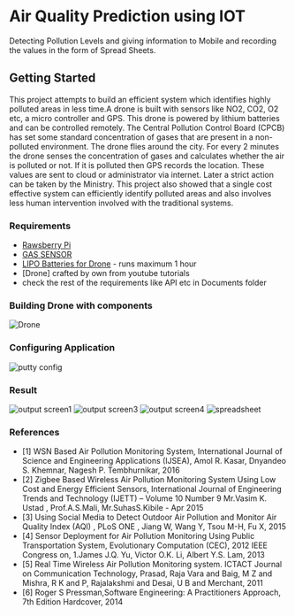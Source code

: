 # Air Quality Prediction using IOT
Detecting Pollution Levels and giving information to Mobile and recording the values in the form of Spread Sheets.
## Getting Started
  This project attempts to build an efficient system which identifies highly polluted areas in less time.A drone is built with sensors like NO2, CO2, O2 etc, a micro controller and GPS. This drone is powered by lithium batteries and can be controlled remotely. The Central Pollution Control Board (CPCB) has set some standard concentration of gases that are present in a non-polluted environment. The drone flies around the city. For every 2 minutes the drone senses the concentration of gases and calculates whether the air is polluted or not. If it is polluted then GPS records the location. These values are sent to cloud or administrator via internet. Later a strict action can be taken by the Ministry.  This project also showed that a single cost effective system can efficiently identify polluted areas and also involves less human intervention involved with the traditional systems.

### Requirements 

* [Rawsberry Pi](http://amzn.in/h76Ptk2)
* [GAS SENSOR](http://amzn.in/aSMVMk1)
* [LIPO Batteries for Drone](http://amzn.in/dyLMOJ1) - runs maximum 1 hour 
* [Drone] crafted by own from youtube tutorials 
* check the rest of the requirements like API etc in Documents folder

### Building Drone with components

![Drone](https://user-images.githubusercontent.com/35171449/41200774-ddcde1da-6cc8-11e8-8500-5fbfd95666d6.png)

### Configuring Application
![putty config](https://user-images.githubusercontent.com/35171449/41200797-0e200994-6cc9-11e8-8e3b-057298ebf944.PNG)

### Result
![output screen1](https://user-images.githubusercontent.com/35171449/41200857-fd76d270-6cc9-11e8-81d8-e4b8bf090e8a.PNG)
![output screen3](https://user-images.githubusercontent.com/35171449/41200808-3dd93ffc-6cc9-11e8-81f2-d24f11a543b7.PNG)
![output screen4](https://user-images.githubusercontent.com/35171449/41200813-5c88028a-6cc9-11e8-8a6e-a979e7a5c269.PNG)
![spreadsheet](https://user-images.githubusercontent.com/35171449/41200829-9aafbb7a-6cc9-11e8-9c16-f9a5dd6206c1.PNG)

### References
* [1] WSN Based Air Pollution Monitoring System, International Journal of Science and Engineering Applications (IJSEA), Amol R. Kasar, Dnyandeo S. Khemnar, Nagesh P. Tembhurnikar, 2016
* [2] Zigbee Based Wireless Air Pollution Monitoring System Using Low Cost and Energy Efficient Sensors, International Journal of Engineering Trends and Technology (IJETT) – Volume 10 Number 9 Mr.Vasim K. Ustad , Prof.A.S.Mali, Mr.SuhasS.Kibile - Apr 2015
* [3] Using Social Media to Detect Outdoor Air Pollution and Monitor Air Quality Index (AQI) , PLoS ONE , Jiang W, Wang Y, Tsou M-H, Fu X, 2015
* [4] Sensor Deployment for Air Pollution Monitoring Using Public Transportation System, Evolutionary Computation (CEC), 2012 IEEE Congress on, 1.James J.Q. Yu, Victor O.K. Li, Albert Y.S. Lam, 2013 
* [5] Real Time Wireless Air Pollution Monitoring system. ICTACT Journal on Communication Technology, Prasad, Raja Vara and Baig, M Z and Mishra, R K and P, Rajalakshmi and Desai, U B and Merchant, 2011
* [6] Roger S Pressman,Software Engineering: A Practitioners Approach, 7th Edition Hardcover, 2014
